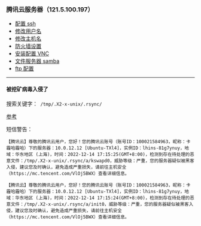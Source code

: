 ### 腾讯云服务器（121.5.100.197）

- [配置 ssh](../config/ssh.md)
- [修改用户名](./change_user_name.md)
- [修改主机名](./change_host_name.md)
- [防火墙设置](../config/ufw.md)
- [安装配置 VNC](../config/vnc.md)
- [文件服务器 samba](../config/samba.md)
- [ftp 配置](../config/ftp.md)

---

#### 被挖矿病毒入侵了

搜索关键字：` /tmp/.X2-x-unix/.rsync/`

[参考](https://blog.csdn.net/bioitee/article/details/120798894)

短信警告：

```text
【腾讯云】尊敬的腾讯云用户，您好！您的腾讯云账号（账号ID：100021584963，昵称：卡霾哈霾哈）下的服务器：10.0.12.12 [Ubuntu-TXl4]，实例ID：lhins-81g7ynuy，地域：华东地区 (上海)，时间：2022-12-14 17:15:25(GMT+8:00)，检测到存在待处理的恶意文件：/tmp/.X2-x-unix/.rsync/a/kswapd0，威胁等级：严重，您的服务器疑似被黑客入侵，建议您及时确认，避免造成严重损失，请前往主机安全（https://mc.tencent.com/VlOj5BWX）查看详细信息。
```

```text
【腾讯云】尊敬的腾讯云用户，您好！您的腾讯云账号（账号ID：100021584963，昵称：卡霾哈霾哈）下的服务器：10.0.12.12 [Ubuntu-TXl4]，实例ID：lhins-81g7ynuy，地域：华东地区 (上海)，时间：2022-12-14 17:15:24(GMT+8:00)，检测到存在待处理的恶意文件：/tmp/.X2-x-unix/.rsync/a/init0，威胁等级：严重，您的服务器疑似被黑客入侵，建议您及时确认，避免造成严重损失，请前往主机安全（https://mc.tencent.com/VlOj5BWX）查看详细信息。
```
